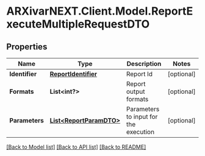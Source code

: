 # ARXivarNEXT.Client.Model.ReportExecuteMultipleRequestDTO
## Properties

Name | Type | Description | Notes
------------ | ------------- | ------------- | -------------
**Identifier** | [**ReportIdentifier**](ReportIdentifier.md) | Report Id | [optional] 
**Formats** | **List&lt;int?&gt;** | Report output formats | [optional] 
**Parameters** | [**List&lt;ReportParamDTO&gt;**](ReportParamDTO.md) | Parameters to input for the execution | [optional] 

[[Back to Model list]](../README.md#documentation-for-models) [[Back to API list]](../README.md#documentation-for-api-endpoints) [[Back to README]](../README.md)

